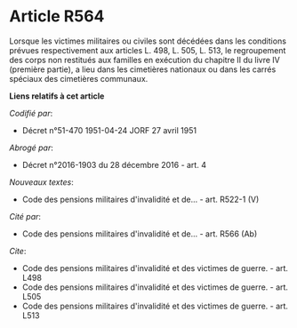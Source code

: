 # Article R564

Lorsque les victimes militaires ou civiles sont décédées dans les conditions prévues respectivement aux articles L. 498, L.
505, L. 513, le regroupement des corps non restitués aux familles en exécution du chapitre II du livre IV (première partie),
a lieu dans les cimetières nationaux ou dans les carrés spéciaux des cimetières communaux.

**Liens relatifs à cet article**

_Codifié par_:

  - Décret n°51-470 1951-04-24 JORF 27 avril 1951

_Abrogé par_:

  - Décret n°2016-1903 du 28 décembre 2016 - art. 4

_Nouveaux textes_:

  - Code des pensions militaires d'invalidité et de... - art. R522-1 (V)

_Cité par_:

  - Code des pensions militaires d'invalidité et de... - art. R566 (Ab)

_Cite_:

  - Code des pensions militaires d'invalidité et des victimes de guerre. - art. L498
  - Code des pensions militaires d'invalidité et des victimes de guerre. - art. L505
  - Code des pensions militaires d'invalidité et des victimes de guerre. - art. L513
